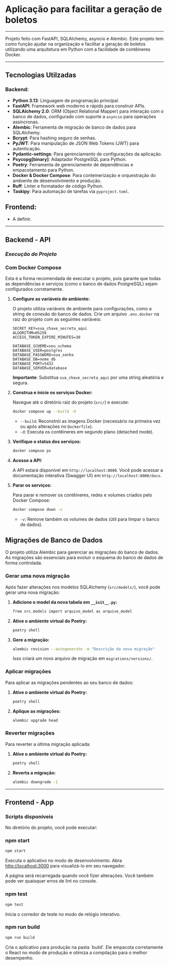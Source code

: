 # Aplicação para facilitar a geração de boletos

---

Projeto feito com FastAPI, SQLAlchemy, asyncio e Alembic. Este projeto tem como função ajudar na organização e facilitar a geração de boletos utilizando uma arquitetura em Python com a facilidade de contêineres Docker.

---

## Tecnologias Utilzadas

### Backend:

- **Python 3.13**: Linguagem de programação principal.
- **FastAPI**: Framework web moderno e rápido para construir APIs.
- **SQLAlchemy 2.0**: ORM (Object Relational Mapper) para interação com o banco de dados, configurado com suporte a `asyncio` para operações assíncronas.
- **Alembic**: Ferramenta de migração de banco de dados para SQLAlchemy.
- **Bcrypt**: Para hashing seguro de senhas.
- **PyJWT**: Para manipulação de JSON Web Tokens (JWT) para autenticação.
- **Pydantic-settings**: Para gerenciamento de configurações da aplicação.
- **Psycopg[binary]**: Adaptador PostgreSQL para Python.
- **Poetry**: Ferramenta de gerenciamento de dependências e empacotamento para Python.
- **Docker & Docker Compose**: Para conteinerização e orquestração do ambiente de desenvolvimento e produção.
- **Ruff**: Linter e formatador de código Python.
- **Taskipy**: Para automação de tarefas via `pyproject.toml`.

## Frontend:

- A definir.

---

## Backend - API
###  ***Execução do Projeto***

### Com Docker Compose

Esta é a forma recomendada de executar o projeto, pois garante que todas as dependências e serviços (como o banco de dados PostgreSQL) sejam configurados corretamente.
1.  **Configure as variáveis de ambiente:**

    O projeto utiliza variáveis de ambiente para configurações, como a string de conexão do banco de dados. Crie um arquivo `.env.docker` na raiz do projeto com as seguintes variáveis:

    ```env
    SECRET_KEY=sua_chave_secreta_aqui
    ALGORITHM=HS256
    ACCESS_TOKEN_EXPIRE_MINUTES=30

    DATABASE_SCHEME=seu_schema
    DATABASE_USER=postgres
    DATABASE_PASSWORD=sua_senha
    DATABASE_DB=nome_db
    DATABASE_PORT=5432
    DATABASE_SERVER=database
    ```

    **Importante**: Substitua `sua_chave_secreta_aqui` por uma string aleatória e segura.

2.  **Construa e inicie os serviços Docker:**

    Navegue até o diretório raiz do projeto (`src/`) e execute:

    ```bash
    docker compose up --build -d
    ```

    - `--build`: Reconstrói as imagens Docker (necessário na primeira vez ou após alterações no `Dockerfile`).
    - `-d`: Executa os contêineres em segundo plano (detached mode).

3.  **Verifique o status dos serviços:**

    ```bash
    docker compose ps
    ```

4.  **Acesse a API:**

    A API estará disponível em `http://localhost:8000`.
    Você pode acessar a documentação interativa (Swagger UI) em `http://localhost:8000/docs`.

5.  **Parar os serviços:**

    Para parar e remover os contêineres, redes e volumes criados pelo Docker Compose:

    ```bash
    docker compose down -v
    ```

    - `-v`: Remove também os volumes de dados (útil para limpar o banco de dados).

## Migrações de Banco de Dados

O projeto utiliza Alembic para gerenciar as migrações do banco de dados. As migrações são essenciais para evoluir o esquema do banco de dados de forma controlada.

### Gerar uma nova migração

Após fazer alterações nos modelos SQLAlchemy (`src/models/`), você pode gerar uma nova migração:

1.  **Adicione o model da nova tabela em `__init__.py`:**

    ```bash
    from src.models import arquivo_model as arquivo_model

    ```

2.  **Ative o ambiente virtual do Poetry:**

    ```bash
    poetry shell
    ```

3.  **Gere a migração:**

    ```bash
    alembic revision --autogenerate -m "Descrição da nova migração"
    ```

    Isso criará um novo arquivo de migração em `migrations/versions/`.
    
### Aplicar migrações

Para aplicar as migrações pendentes ao seu banco de dados:

1.  **Ative o ambiente virtual do Poetry:**

    ```bash
    poetry shell
    ```

2.  **Aplique as migrações:**

    ```bash
    alembic upgrade head
    ```

### Reverter migrações

Para reverter a última migração aplicada:

1.  **Ative o ambiente virtual do Poetry:**

    ```bash
    poetry shell
    ```

2.  **Reverta a migração:**

    ```bash
    alembic downgrade -1
    ```

---

## Frontend - App

### Scripts disponíveis

No diretório do projeto, você pode executar:

### npm start

```bash
npm start
```

Executa o aplicativo no modo de desenvolvimento.
Abra [http://localhost:3000](http://localhost:3000) para visualizá-lo em seu navegador.

A página será recarregada quando você fizer alterações.
Você também pode ver quaisquer erros de lint no console.

### npm test

```bash
npm test
```

Inicia o corredor de teste no modo de relógio interativo.

### npm run build

```bash
npm run build
```

Cria o aplicativo para produção na pasta `build'.
Ele empacota corretamente o React no modo de produção e otimiza a compilação para o melhor desempenho.
